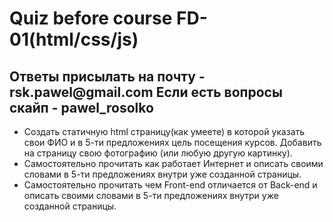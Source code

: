 <h1>
Quiz before course FD-01(html/css/js)
</h1>

<h2>
Ответы присылать на почту - rsk.pawel@gmail.com
Если есть вопросы скайп - pawel_rosolko
</h2>

<div>
<ul>
<li>
Создать статичную html страницу(как умеете) в которой указать свои ФИО и в 5-ти предложениях цель посещения курсов.
Добавить на страницу свою фотографию (или любую другую картинку).
</li>
<li>
Самостоятельно прочитать как работает Интернет и описать своими словами в 5-ти предложениях внутри уже созданной страницы.
</li>
<li>
Самостоятельно прочитать чем Front-end отличается от Back-end и описать своими словами в 5-ти предложениях внутри уже созданной страницы.
</li>
</ul>
</div>
